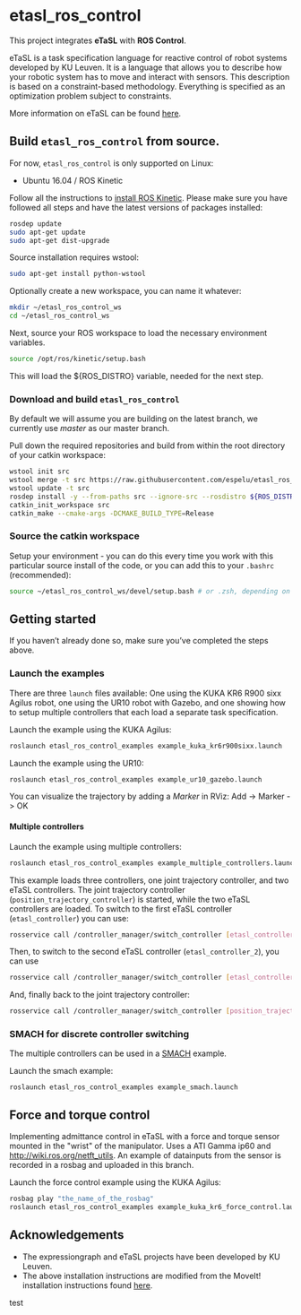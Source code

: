 # etasl_ros_control


This project integrates **eTaSL** with **ROS Control**.

eTaSL is a task specification language for reactive control of robot systems developed by KU Leuven. It is a language that allows you to describe how your robotic system has to move and interact with sensors. This description is based on a constraint-based methodology. Everything is specified as an optimization problem subject to constraints.

More information on eTaSL can be found [here](https://rob-expressiongraphs.pages.mech.kuleuven.be/expressiongraph_doc/intro.html).


## Build `etasl_ros_control` from source.

For now, `etasl_ros_control` is only supported on Linux:
- Ubuntu 16.04 / ROS Kinetic

Follow all the instructions to [install ROS Kinetic](http://wiki.ros.org/kinetic/Installation/Ubuntu). Please make sure you have followed all steps and have the latest versions of packages installed:
```bash 
rosdep update
sudo apt-get update
sudo apt-get dist-upgrade
```
Source installation requires wstool:
```bash 
sudo apt-get install python-wstool
```
Optionally create a new workspace, you can name it whatever:
```bash
mkdir ~/etasl_ros_control_ws
cd ~/etasl_ros_control_ws
```
Next, source your ROS workspace to load the necessary environment variables.
```bash
source /opt/ros/kinetic/setup.bash
```
This will load the ${ROS_DISTRO} variable, needed for the next step.

### Download and build `etasl_ros_control`
By default we will assume you are building on the latest branch, we currently use *master* as our master branch. 

Pull down the required repositories and build from within the root directory of your catkin workspace:
```bash
wstool init src
wstool merge -t src https://raw.githubusercontent.com/espelu/etasl_ros_control/force_torque/etasl_ros_control.rosinstall
wstool update -t src
rosdep install -y --from-paths src --ignore-src --rosdistro ${ROS_DISTRO}
catkin_init_workspace src
catkin_make --cmake-args -DCMAKE_BUILD_TYPE=Release
```

### Source the catkin workspace
Setup your environment - you can do this every time you work with this particular source install of the code, or you can add this to your `.bashrc` (recommended):
```bash
source ~/etasl_ros_control_ws/devel/setup.bash # or .zsh, depending on your shell
```

## Getting started

If you haven’t already done so, make sure you’ve completed the steps above.

### Launch the examples

There are three `launch` files available: One using the KUKA KR6 R900 sixx Agilus robot, one using the UR10 robot with Gazebo, and one showing how to setup multiple controllers that each load a separate task specification.

Launch the example using the KUKA Agilus:
```bash
roslaunch etasl_ros_control_examples example_kuka_kr6r900sixx.launch
```

Launch the example using the UR10:
```bash
roslaunch etasl_ros_control_examples example_ur10_gazebo.launch
```

You can visualize the trajectory by adding a *Marker* in RViz: Add -> Marker -> OK

#### Multiple controllers

Launch the example using multiple controllers:
```bash 
roslaunch etasl_ros_control_examples example_multiple_controllers.launch
```
This example loads three controllers, one joint trajectory controller, and two eTaSL controllers. The joint trajectory controller (`position_trajectory_controller`) is started, while the two eTaSL controllers are loaded. To switch to the first eTaSL controller (`etasl_controller`) you can use:
```bash
rosservice call /controller_manager/switch_controller [etasl_controller] [position_trajectory_controller] 2
```
Then, to switch to the second eTaSL controller (`etasl_controller_2`), you can use 
```bash
rosservice call /controller_manager/switch_controller [etasl_controller_2] [etasl_controller] 2
```
And, finally back to the joint trajectory controller:
```bash
rosservice call /controller_manager/switch_controller [position_trajectory_controller] [etasl_controller_2] 2
```

### SMACH for discrete controller switching
The multiple controllers can be used in a [SMACH](https://wiki.ros.org/smach) example. 

Launch the smach example:
```
roslaunch etasl_ros_control_examples example_smach.launch
```
## Force and torque control
Implementing admittance control in eTaSL with a force and torque sensor mounted in the "wrist" of the manipulator. Uses a ATI Gamma ip60 and http://wiki.ros.org/netft_utils. An example of datainputs from the sensor is recorded in a rosbag and uploaded in this branch.

Launch the force control example using the KUKA Agilus:
```bash
rosbag play "the_name_of_the_rosbag"
roslaunch etasl_ros_control_examples example_kuka_kr6_force_control.launch
```

## Acknowledgements

- The expressiongraph and eTaSL projects have been developed by KU Leuven.
- The above installation instructions are modified from the MoveIt! installation instructions found [here](https://moveit.ros.org/install/source/).

test
